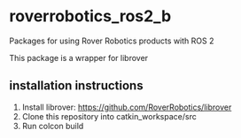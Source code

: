# roverrobotics_ros2_b
Packages for using Rover Robotics products with ROS 2

This package is a wrapper for librover

## installation instructions

1. Install librover: https://github.com/RoverRobotics/librover
2. Clone this repository into catkin_workspace/src
3. Run colcon build

